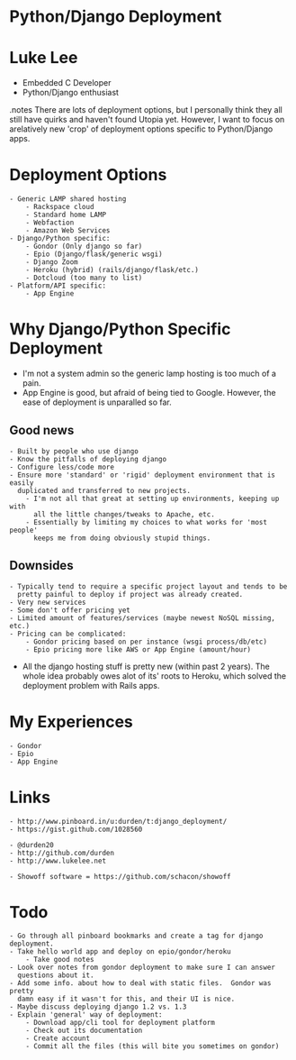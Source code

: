 <!SLIDE>

Python/Django Deployment
=================================

<!SLIDE bullets>

Luke Lee
========
- Embedded C Developer
- Python/Django enthusiast

<!SLIDE bullets>
.notes There are lots of deployment options, but I personally think they all
still have quirks and haven't found Utopia yet.  However, I want to
focus on arelatively new 'crop' of deployment options specific to
Python/Django apps.

Deployment Options
==================
    - Generic LAMP shared hosting
        - Rackspace cloud
        - Standard home LAMP
        - Webfaction
        - Amazon Web Services
    - Django/Python specific:
        - Gondor (Only django so far)
        - Epio (Django/flask/generic wsgi)
        - Django Zoom
        - Heroku (hybrid) (rails/django/flask/etc.)
        - Dotcloud (too many to list)
    - Platform/API specific:
        - App Engine

<!SLIDE bullets>

Why Django/Python Specific Deployment
=====================================

- I'm not a system admin so the generic lamp hosting is too much of a pain.
- App Engine is good, but afraid of being tied to Google.  However, the ease of
  deployment is unparalled so far.

Good news
---------
    - Built by people who use django
    - Know the pitfalls of deploying django
    - Configure less/code more
    - Ensure more 'standard' or 'rigid' deployment environment that is easily
      duplicated and transferred to new projects.
        - I'm not all that great at setting up environments, keeping up with
          all the little changes/tweaks to Apache, etc.
        - Essentially by limiting my choices to what works for 'most people'
          keeps me from doing obviously stupid things.

Downsides
---------
    - Typically tend to require a specific project layout and tends to be
      pretty painful to deploy if project was already created.
    - Very new services
    - Some don't offer pricing yet
    - Limited amount of features/services (maybe newest NoSQL missing, etc.)
    - Pricing can be complicated:
        - Gondor pricing based on per instance (wsgi process/db/etc)
        - Epio pricing more like AWS or App Engine (amount/hour)

- All the django hosting stuff is pretty new (within past 2 years).  The whole
  idea probably owes alot of its' roots to Heroku, which solved the deployment
  problem with Rails apps.

<!SLIDE bullets>

My Experiences
==============
    - Gondor
    - Epio
    - App Engine

<!SLIDE bullets>

Links
=====
    - http://www.pinboard.in/u:durden/t:django_deployment/
    - https://gist.github.com/1028560

    - @durden20
    - http://github.com/durden
    - http://www.lukelee.net

    - Showoff software = https://github.com/schacon/showoff

<!SLIDE bullets>

Todo
====
    - Go through all pinboard bookmarks and create a tag for django deployment.
    - Take hello world app and deploy on epio/gondor/heroku
        - Take good notes
    - Look over notes from gondor deployment to make sure I can answer
      questions about it.
    - Add some info. about how to deal with static files.  Gondor was pretty
      damn easy if it wasn't for this, and their UI is nice.
    - Maybe discuss deploying django 1.2 vs. 1.3
    - Explain 'general' way of deployment:
        - Download app/cli tool for deployment platform
        - Check out its documentation
        - Create account
        - Commit all the files (this will bite you sometimes on gondor)
